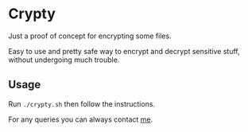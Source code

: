 Crypty
======

Just a proof of concept for encrypting some files.

Easy to use and pretty safe way to encrypt and decrypt sensitive stuff, without undergoing much trouble.

Usage
------

Run  `./crypty.sh` then follow the instructions.

For any queries you can always contact [me](http://twitter.com/vinitcool76).
